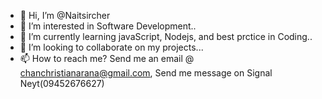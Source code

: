 - 👋 Hi, I’m @Naitsircher
- 👀 I’m interested in Software Development..
- 🌱 I’m currently learning javaScript, Nodejs, and best prctice in Coding..
- 💞️ I’m looking to collaborate on my projects...
- 📫 How to reach me? Send me an email @ chanchristianarana@gmail.com, Send me message on Signal Neyt(09452676627)

<!---
Naitsircher/Naitsircher is a ✨ special ✨ repository because its `README.md` (this file) appears on your GitHub profile.
You can click the Preview link to take a look at your changes.
--->
